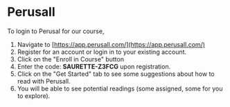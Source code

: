 # Perusall

To login to Perusal for our course,

1. Navigate to [https://app.perusall.com/](https://app.perusall.com/)​
2. Register for an account or login in to your existing account.
3. Click on the "Enroll in Course" button
4. Enter the code: **SAURETTE-Z3FCG** upon registration.
5. Click on the "Get Started" tab to see some suggestions about how to read with Perusall.
6. You will be able to see potential readings \(some assigned, some for you to explore\).


